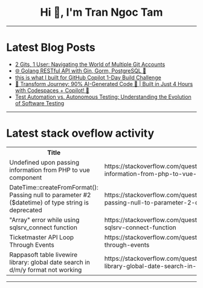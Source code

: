 <h1 align="center">Hi 👋, I'm Tran Ngoc Tam</h1>

---

# Latest Blog Posts 
<!-- BLOG-POST-LIST:START -->
- [2 Gits, 1 User: Navigating the World of Multiple Git Accounts](https://dev.to/alxizr/2-gits-1-user-navigating-the-world-of-multiple-git-accounts-23f1)
- [🌐 Golang RESTful API with Gin, Gorm, PostgreSQL 🐘](https://dev.to/truongpx396/golang-restful-api-with-gin-gorm-postgresql-3bi)
- [this is what I built for GitHub Copilot 1-Day Build Challenge](https://dev.to/bupalchow/this-is-what-i-built-for-github-copilot-1-day-build-challenge-2l8g)
- [🚀 Transform Journey: 90% AI-Generated Code 🤖 | Built in Just 4 Hours with Codespaces + Copilot! 🎉](https://dev.to/bupalchow/transform-journey-90-ai-generated-code-built-in-just-4-hours-with-codespaces-copilot-2i85)
- [Test Automation vs. Autonomous Testing: Understanding the Evolution of Software Testing](https://dev.to/radha_4c842d8e4362a7cdd9c/test-automation-vs-autonomous-testing-understanding-the-evolution-of-software-testing-2k21)
<!-- BLOG-POST-LIST:END -->

---

# Latest stack oveflow activity
<table>
  <tr><th>Title</th><th>Link</th></tr>
  <!-- STACKOVERFLOW:START --><tr><td>Undefined upon passing information from PHP to vue component</td><td>https://stackoverflow.com/questions/79366683/undefined-upon-passing-information-from-php-to-vue-component</td></tr><tr><td>DateTime::createFromFormat&lpar;&rpar;: Passing null to parameter #2 &lpar;$datetime&rpar; of type string is deprecated</td><td>https://stackoverflow.com/questions/79366578/datetimecreatefromformat-passing-null-to-parameter-2-datetime-of-type-s</td></tr><tr><td>&quot;Array&quot; error while using sqlsrv_connect function</td><td>https://stackoverflow.com/questions/79366542/array-error-while-using-sqlsrv-connect-function</td></tr><tr><td>Ticketmaster API Loop Through Events</td><td>https://stackoverflow.com/questions/79366435/ticketmaster-api-loop-through-events</td></tr><tr><td>Rappasoft table livewire library: global date search in d/m/y format not working</td><td>https://stackoverflow.com/questions/79366319/rappasoft-table-livewire-library-global-date-search-in-d-m-y-format-not-working</td></tr><!-- STACKOVERFLOW:END -->
</table>

---



